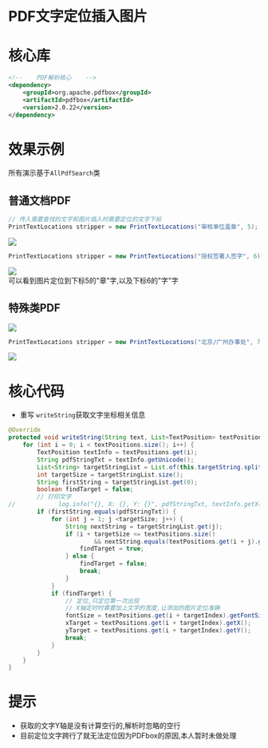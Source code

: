 # PDF文字定位插入图片
# 核心库
```xml
<!--    PDF解析核心    -->
<dependency>
    <groupId>org.apache.pdfbox</groupId>
    <artifactId>pdfbox</artifactId>
    <version>2.0.22</version>
</dependency>
```
# 效果示例
所有演示基于`AllPdfSearch`类
## 普通文档PDF
```java
// 传入需要查找的文字和图片插入时需要定位的文字下标
PrintTextLocations stripper = new PrintTextLocations("审核单位盖章", 5);
```
![](https://blog-oss-voidday.oss-cn-chengdu.aliyuncs.com/other/202202141509314.png)  
```java
PrintTextLocations stripper = new PrintTextLocations("授权签署人签字", 6);
```
![](https://blog-oss-voidday.oss-cn-chengdu.aliyuncs.com/other/202202141516633.png)   
可以看到图片定位到下标5的"章"字,以及下标6的"字"字
## 特殊类PDF
![](https://blog-oss-voidday.oss-cn-chengdu.aliyuncs.com/other/202202141521385.png)   
```java
PrintTextLocations stripper = new PrintTextLocations("北京/广州办事处", 7);
```
![](https://blog-oss-voidday.oss-cn-chengdu.aliyuncs.com/other/202202141521643.png)   
# 核心代码
- 重写 `writeString`获取文字坐标相关信息
```java
@Override
protected void writeString(String text, List<TextPosition> textPositions) throws IOException {
    for (int i = 0; i < textPositions.size(); i++) {
        TextPosition textInfo = textPositions.get(i);
        String pdfStringTxt = textInfo.getUnicode();
        List<String> targetStringList = List.of(this.targetString.split(""));
        int targetSize = targetStringList.size();
        String firstString = targetStringList.get(0);
        boolean findTarget = false;
        // 打印文字
//            log.info("{}, X: {}, Y: {}", pdfStringTxt, textInfo.getX(), textInfo.getY());
        if (firstString.equals(pdfStringTxt)) {
            for (int j = 1; j <targetSize; j++) {
                String nextString = targetStringList.get(j);
                if (i + targetSize <= textPositions.size()
                        && nextString.equals(textPositions.get(i + j).getUnicode())) {
                    findTarget = true;
                } else {
                    findTarget = false;
                    break;
                }
            }
            if (findTarget) {
                // 定位,只定位第一次出现
                // X轴定时时需要加上文字的宽度,让添加的图片定位准确
                fontSize = textPositions.get(i + targetIndex).getFontSizeInPt();
                xTarget = textPositions.get(i + targetIndex).getX();
                yTarget = textPositions.get(i + targetIndex).getY();
                break;
            }
        }
    }
}
```
# 提示
- 获取的文字Y轴是没有计算空行的,解析时忽略的空行
- 目前定位文字跨行了就无法定位因为PDFbox的原因,本人暂时未做处理
